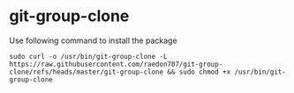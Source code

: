 # git-group-clone

Use following command to install the package

``sudo curl -o /usr/bin/git-group-clone -L https://raw.githubusercontent.com/raedon707/git-group-clone/refs/heads/master/git-group-clone && sudo chmod +x /usr/bin/git-group-clone
``